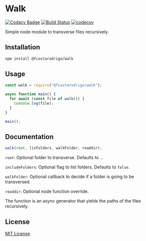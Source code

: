 # Walk

[![Codacy Badge](https://api.codacy.com/project/badge/Grade/57550a6a14ac4915a5502e0277654c0f)](https://app.codacy.com/app/fcostarodrigo/walk?utm_source=github.com&utm_medium=referral&utm_content=fcostarodrigo/walk&utm_campaign=Badge_Grade_Dashboard)
[![Build Status](https://travis-ci.org/fcostarodrigo/walk.svg?branch=master)](https://travis-ci.org/fcostarodrigo/walk)
[![codecov](https://codecov.io/gh/fcostarodrigo/walk/branch/master/graph/badge.svg)](https://codecov.io/gh/fcostarodrigo/walk)

Simple node module to transverse files recursively.

## Installation

```bash
npm install @fcostarodrigo/walk
```

## Usage

```javascript
const walk = require("@fcostarodrigo/walk");

async function main() {
  for await (const file of walk()) {
    console.log(file);
  }
}

main();
```

## Documentation

```javascript
walk(root, lisFolders, walkFolder, readdir);
```

`root`: Optional folder to transverse. Defaults to `.`.

`includeFolders`: Optional flag to list folders. Defaults to `false`.

`walkFolder`: Optional callback to decide if a folder is going to be transversed.

`readdir`: Optional node function override.

The function is an async generator that yields the paths of the files recursively.

## License

[MIT License](http://www.opensource.org/licenses/mit-license.php)
